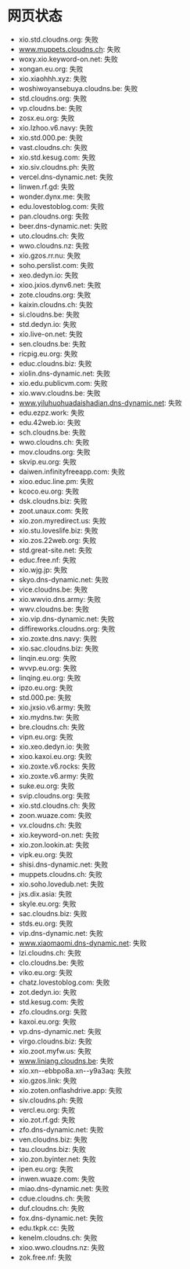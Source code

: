 # 网页状态
- xio.std.cloudns.org: 失败
- www.muppets.cloudns.ch: 失败
- woxy.xio.keyword-on.net: 失败
- xongan.eu.org: 失败
- xio.xiaohhh.xyz: 失败
- woshiwoyansebuya.cloudns.be: 失败
- std.cloudns.org: 失败
- vp.cloudns.be: 失败
- zosx.eu.org: 失败
- xio.lzhoo.v6.navy: 失败
- xio.std.000.pe: 失败
- vast.cloudns.ch: 失败
- xio.std.kesug.com: 失败
- xio.siv.cloudns.ph: 失败
- vercel.dns-dynamic.net: 失败
- linwen.rf.gd: 失败
- wonder.dynx.me: 失败
- edu.lovestoblog.com: 失败
- pan.cloudns.org: 失败
- beer.dns-dynamic.net: 失败
- uto.cloudns.ch: 失败
- wwo.cloudns.nz: 失败
- xio.gzos.rr.nu: 失败
- soho.perslist.com: 失败
- xeo.dedyn.io: 失败
- xioo.jxios.dynv6.net: 失败
- zote.cloudns.org: 失败
- kaixin.cloudns.ch: 失败
- si.cloudns.be: 失败
- std.dedyn.io: 失败
- xio.live-on.net: 失败
- sen.cloudns.be: 失败
- ricpig.eu.org: 失败
- educ.cloudns.biz: 失败
- xiolin.dns-dynamic.net: 失败
- xio.edu.publicvm.com: 失败
- xio.wwv.cloudns.be: 失败
- www.yiluhuohuadaishadian.dns-dynamic.net: 失败
- edu.ezpz.work: 失败
- edu.42web.io: 失败
- sch.cloudns.be: 失败
- wwo.cloudns.ch: 失败
- mov.cloudns.org: 失败
- skvip.eu.org: 失败
- daiwen.infinityfreeapp.com: 失败
- xioo.educ.line.pm: 失败
- kcoco.eu.org: 失败
- dsk.cloudns.biz: 失败
- zoot.unaux.com: 失败
- xio.zon.myredirect.us: 失败
- xio.stu.loveslife.biz: 失败
- xio.zos.22web.org: 失败
- std.great-site.net: 失败
- educ.free.nf: 失败
- xio.wjg.jp: 失败
- skyo.dns-dynamic.net: 失败
- vice.cloudns.be: 失败
- xio.wwvio.dns.army: 失败
- wwv.cloudns.be: 失败
- xio.vip.dns-dynamic.net: 失败
- diffireworks.cloudns.org: 失败
- xio.zoxte.dns.navy: 失败
- xio.sac.cloudns.biz: 失败
- linqin.eu.org: 失败
- wvvp.eu.org: 失败
- linqing.eu.org: 失败
- ipzo.eu.org: 失败
- std.000.pe: 失败
- xio.jxsio.v6.army: 失败
- xio.mydns.tw: 失败
- bre.cloudns.ch: 失败
- vipn.eu.org: 失败
- xio.xeo.dedyn.io: 失败
- xioo.kaxoi.eu.org: 失败
- xio.zoxte.v6.rocks: 失败
- xio.zoxte.v6.army: 失败
- suke.eu.org: 失败
- svip.cloudns.org: 失败
- xio.std.cloudns.ch: 失败
- zoon.wuaze.com: 失败
- vx.cloudns.ch: 失败
- xio.keyword-on.net: 失败
- xio.zon.lookin.at: 失败
- vipk.eu.org: 失败
- shisi.dns-dynamic.net: 失败
- muppets.cloudns.ch: 失败
- xio.soho.lovedub.net: 失败
- jxs.dix.asia: 失败
- skyle.eu.org: 失败
- sac.cloudns.biz: 失败
- stds.eu.org: 失败
- vip.dns-dynamic.net: 失败
- www.xiaomaomi.dns-dynamic.net: 失败
- lzi.cloudns.ch: 失败
- clo.cloudns.be: 失败
- viko.eu.org: 失败
- chatz.lovestoblog.com: 失败
- zot.dedyn.io: 失败
- std.kesug.com: 失败
- zfo.cloudns.org: 失败
- kaxoi.eu.org: 失败
- vp.dns-dynamic.net: 失败
- virgo.cloudns.biz: 失败
- xio.zoot.myfw.us: 失败
- www.liniang.cloudns.be: 失败
- xio.xn--ebbpo8a.xn--y9a3aq: 失败
- xio.gzos.link: 失败
- xio.zoten.onflashdrive.app: 失败
- siv.cloudns.ph: 失败
- vercl.eu.org: 失败
- xio.zot.rf.gd: 失败
- zfo.dns-dynamic.net: 失败
- ven.cloudns.biz: 失败
- tau.cloudns.biz: 失败
- xio.zon.byinter.net: 失败
- ipen.eu.org: 失败
- inwen.wuaze.com: 失败
- miao.dns-dynamic.net: 失败
- cdue.cloudns.ch: 失败
- duf.cloudns.ch: 失败
- fox.dns-dynamic.net: 失败
- edu.tkpk.cc: 失败
- kenelm.cloudns.ch: 失败
- xioo.wwo.cloudns.nz: 失败
- zok.free.nf: 失败
